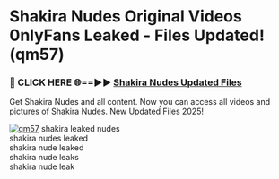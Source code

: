 # Shakira Nudes Original Videos 0nlyFans Leaked - Files Updated! (qm57)

<h3>🔴 CLICK HERE 🌐==►► <a href="https://tinyurl.com/52m3yx9h" rel="nofollow">Shakira Nudes Updated Files</a></h3>

Get Shakira Nudes and all content. Now you can access all videos and pictures of Shakira Nudes. New Updated Files 2025!

[![qm57](https://i.imgur.com/TnHtlc8.gif)](https://tinyurl.com/52m3yx9h)
shakira leaked nudes<br>
shakira nudes leaked<br>
shakira nude leaked<br>
shakira nude leaks<br>
shakira nude leak